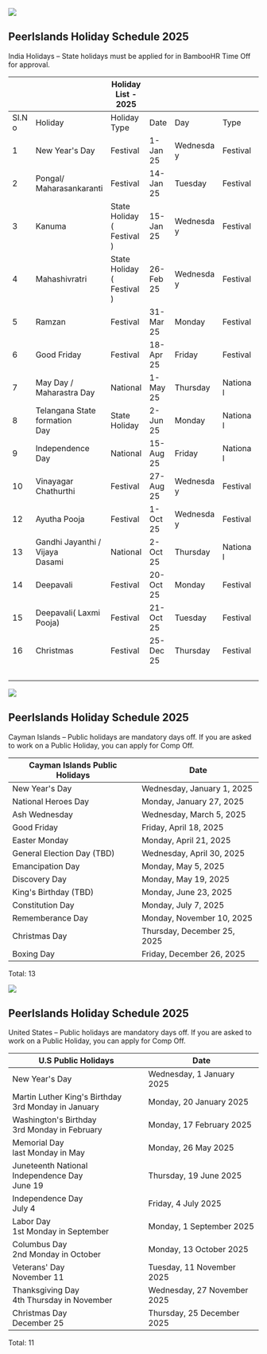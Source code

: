 ![](_page_0_Picture_0.jpeg)

## **PeerIslands Holiday Schedule 2025**

India Holidays – State holidays must be applied for in BambooHR Time Off for approval.

|           |                                    | Holiday List -<br>2025        |              |               |              |           |           |           |               |            |            |               |
|-----------|------------------------------------|-------------------------------|--------------|---------------|--------------|-----------|-----------|-----------|---------------|------------|------------|---------------|
| SI.N<br>o | Holiday                            | Holiday Type                  | Date         | Day           | Type         | Tamilnadu | Karnataka | Telengana | Andra Pradesh | Maharastra | Uttarkhand | Uttar Pradesh |
| 1         | New Year's Day                     | Festival                      | 1-Jan<br>25  | Wednesda<br>y | Festival     | 1         | 1         | 1         | 1             | 1          | 1          | 1             |
| 2         | Pongal/ Maharasankaranti           | Festival                      | 14-Jan<br>25 | Tuesday       | Festival     | 1         | 1         | 1         | 0             | 1          | 1          | 1             |
| 3         | Kanuma                             | State Holiday (<br>Festival ) | 15-Jan<br>25 | Wednesda<br>y | Festival     | 0         | 0         | 0         | 1             | 0          | 0          | 0             |
| 4         | Mahashivratri                      | State Holiday (<br>Festival ) | 26-Feb<br>25 | Wednesda<br>y | Festival     | 0         | 0         | 0         | 1             | 0          | 0          | 0             |
| 5         | Ramzan                             | Festival                      | 31-Mar<br>25 | Monday        | Festival     | 1         | 1         | 1         | 1             | 1          | 1          | 1             |
| 6         | Good Friday                        | Festival                      | 18-Apr<br>25 | Friday        | Festival     | 1         | 1         | 1         | 1             | 1          | 1          | 1             |
| 7         | May Day / Maharastra Day           | National                      | 1-May<br>25  | Thursday      | Nationa<br>l | 1         | 1         | 1         | 1             | 1          | 1          | 1             |
| 8         | Telangana State formation<br>Day   | State Holiday                 | 2-Jun<br>25  | Monday        | Nationa<br>l | 0         | 0         | 1         | 0             | 0          | 0          | 0             |
| 9         | Independence Day                   | National                      | 15-Aug<br>25 | Friday        | Nationa<br>l | 1         | 1         | 1         | 1             | 1          | 1          | 1             |
| 10        | Vinayagar Chathurthi               | Festival                      | 27-Aug<br>25 | Wednesda<br>y | Festival     | 1         | 1         | 1         | 1             | 1          | 1          | 1             |
| 12        | Ayutha Pooja                       | Festival                      | 1-Oct<br>25  | Wednesda<br>y | Festival     | 1         | 1         | 0         | 0             | 1          | 1          | 1             |
| 13        | Gandhi Jayanthi / Vijaya<br>Dasami | National                      | 2-Oct<br>25  | Thursday      | Nationa<br>l | 1         | 1         | 1         | 1             | 1          | 1          | 1             |
| 14        | Deepavali                          | Festival                      | 20-Oct<br>25 | Monday        | Festival     | 1         | 1         | 1         | 1             | 0          | 0          | 0             |
| 15        | Deepavali( Laxmi Pooja)            | Festival                      | 21-Oct<br>25 | Tuesday       | Festival     | 0         | 0         | 0         | 0             | 1          | 0          | 0             |
| 16        | Christmas                          | Festival                      | 25-Dec<br>25 | Thursday      | Festival     | 1         | 1         | 1         | 1             | 1          | 1          | 1             |
|           |                                    |                               |              |               |              | 11        | 11        | 11        | 11            | 11         | 11         | 11            |

![](_page_1_Picture_0.jpeg)

## **PeerIslands Holiday Schedule 2025**

Cayman Islands – Public holidays are mandatory days off. If you are asked to work on a Public Holiday, you can apply for Comp Off.

| Cayman Islands Public Holidays | Date                        |
|--------------------------------|-----------------------------|
| New Year's Day                 | Wednesday, January 1, 2025  |
| National Heroes Day            | Monday, January 27, 2025    |
| Ash Wednesday                  | Wednesday, March 5, 2025    |
| Good Friday                    | Friday, April 18, 2025      |
| Easter Monday                  | Monday, April 21, 2025      |
| General Election Day (TBD)     | Wednesday, April 30, 2025   |
| Emancipation Day               | Monday, May 5, 2025         |
| Discovery Day                  | Monday, May 19, 2025        |
| King's Birthday (TBD)          | Monday, June 23, 2025       |
| Constitution Day               | Monday, July 7, 2025        |
| Rememberance Day               | Monday, November 10, 2025   |
| Christmas Day                  | Thursday, December 25, 2025 |
| Boxing Day                     | Friday, December 26, 2025   |

Total: 13

![](_page_2_Picture_0.jpeg)

## **PeerIslands Holiday Schedule 2025**

United States – Public holidays are mandatory days off. If you are asked to work on a Public Holiday, you can apply for Comp Off.

| U.S Public Holidays                                    | Date                        |
|--------------------------------------------------------|-----------------------------|
| New Year's Day                                         | Wednesday, 1 January 2025   |
| Martin Luther King's Birthday<br>3rd Monday in January | Monday, 20 January 2025     |
| Washington's Birthday<br>3rd Monday in February        | Monday, 17 February 2025    |
| Memorial Day<br>last Monday in May                     | Monday, 26 May 2025         |
| Juneteenth National Independence Day<br>June 19        | Thursday, 19 June 2025      |
| Independence Day<br>July 4                             | Friday, 4 July 2025         |
| Labor Day<br>1st Monday in September                   | Monday, 1 September 2025    |
| Columbus Day<br>2nd Monday in October                  | Monday, 13 October 2025     |
| Veterans' Day<br>November 11                           | Tuesday, 11 November 2025   |
| Thanksgiving Day<br>4th Thursday in November           | Wednesday, 27 November 2025 |
| Christmas Day<br>December 25                           | Thursday, 25 December 2025  |

Total: 11